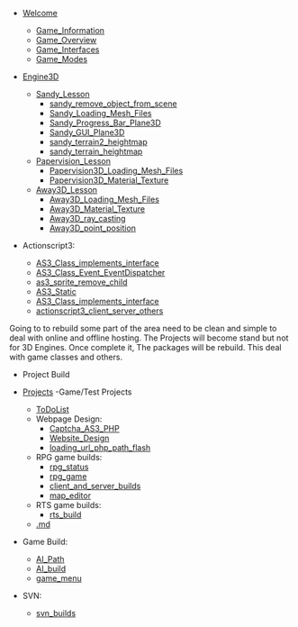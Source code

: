   * [Welcome](Welcome.md)
    * [Game\_Information](Game_Information.md)
    * [Game\_Overview](Game_Overview.md)
    * [Game\_Interfaces](Game_Interfaces.md)
    * [Game\_Modes](Game_Modes.md)

  * [Engine3D](Engine3D.md)
    * [Sandy\_Lesson](Sandy_Lesson.md)
      * [sandy\_remove\_object\_from\_scene](sandy_remove_object_from_scene.md)
      * [Sandy\_Loading\_Mesh\_Files](Sandy_Loading_Mesh_Files.md)
      * [Sandy\_Progress\_Bar\_Plane3D](Sandy_Progress_Bar_Plane3D.md)
      * [Sandy\_GUI\_Plane3D](Sandy_GUI_Plane3D.md)
      * [sandy\_terrain2\_heightmap](sandy_terrain2_heightmap.md)
      * [sandy\_terrain\_heightmap](sandy_terrain_heightmap.md)
    * [Papervision\_Lesson](Papervision_Lesson.md)
      * [Papervision3D\_Loading\_Mesh\_Files](Papervision3D_Loading_Mesh_Files.md)
      * [Papervision3D\_Material\_Texture](Papervision3D_Material_Texture.md)
    * [Away3D\_Lesson](Away3D_Lesson.md)
      * [Away3D\_Loading\_Mesh\_Files](Away3D_Loading_Mesh_Files.md)
      * [Away3D\_Material\_Texture](Away3D_Material_Texture.md)
      * [Away3D\_ray\_casting](Away3D_ray_casting.md)
      * [Away3D\_point\_position](Away3D_point_position.md)

  * Actionscript3:
    * [AS3\_Class\_implements\_interface](AS3_Class_implements_interface.md)
    * [AS3\_Class\_Event\_EventDispatcher](AS3_Class_Event_EventDispatcher.md)
    * [as3\_sprite\_remove\_child](as3_sprite_remove_child.md)
    * [AS3\_Static](AS3_Static.md)
    * [AS3\_Class\_implements\_interface](AS3_Class_implements_interface.md)
    * [actionscript3\_client\_server\_others](actionscript3_client_server_others.md)

Going to to rebuild some part of the area need to be clean and simple to deal with online and offline hosting. The Projects will become stand but not for 3D Engines. Once complete it, The packages will be rebuild. This deal with game classes and others.

  * Project Build
  * [Projects](Projects.md) -Game/Test Projects
    * [ToDoList](ToDoList.md)
    * Webpage Design:
      * [Captcha\_AS3\_PHP](Captcha_AS3_PHP.md)
      * [Website\_Design](Website_Design.md)
      * [loading\_url\_php\_path\_flash](loading_url_php_path_flash.md)
    * RPG game builds:
      * [rpg\_status](rpg_status.md)
      * [rpg\_game](rpg_game.md)
      * [client\_and\_server\_builds](client_and_server_builds.md)
      * [map\_editor](map_editor.md)
    * RTS game builds:
      * [rts\_build](rts_build.md)
    * [.md](.md)

  * Game Build:
    * [AI\_Path](AI_Path.md)
    * [AI\_build](AI_build.md)
    * [game\_menu](game_menu.md)

  * SVN:
    * [svn\_builds](svn_builds.md)